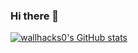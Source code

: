 ### Hi there 👋

[![wallhacks0's GitHub stats](https://github-readme-stats.vercel.app/api?username=wallhacks0)](https://github.com/anuraghazra/github-readme-stats)
